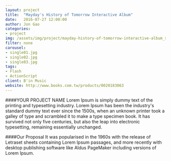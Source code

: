 ```yaml
---
layout: project
title:  "Mayday's History of Tomorrow Interactive Album"
date:   2016-07-27 12:00:00
author: Jon Gao
categories:
- project
img: /assets/img/project/mayday-history-of-tomorrow-interactive-album_static_thumbnail_600x225.jpg
filter: none
carousel:
- single01.jpg
- single02.jpg
- single03.jpg
tags:
- Flash
- ActionScript
client: B'in Music
website: http://www.books.com.tw/products/0020183063
---
```

####YOUR PROJECT NAME
Lorem Ipsum is simply dummy text of the printing and typesetting industry. Lorem Ipsum has been the industry's standard dummy text ever since the 1500s, when an unknown printer took a galley of type and scrambled it to make a type specimen book. It has survived not only five centuries, but also the leap into electronic typesetting, remaining essentially unchanged.

####Our Proposal
It was popularised in the 1960s with the release of Letraset sheets containing Lorem Ipsum passages, and more recently with desktop publishing software like Aldus PageMaker including versions of Lorem Ipsum.
